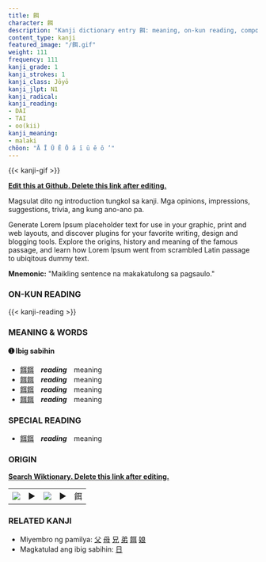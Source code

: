 ```yaml
---
title: 餌
character: 餌
description: "Kanji dictionary entry 餌: meaning, on-kun reading, compounds, origin, related kanji"
content_type: kanji
featured_image: "/餌.gif"
weight: 111
frequency: 111
kanji_grade: 1
kanji_strokes: 1
kanji_class: Jōyō
kanji_jlpt: N1
kanji_radical: 
kanji_reading: 
- DAI
- TAI
- oo(kii)
kanji_meaning:
- malaki
chōon: "Ā Ī Ū Ē Ō ā ī ū ē ō ’"
---
```

[//]: # (Don't edit the line below. Kanji animated GIF code is automatically generated.)
{{< kanji-gif >}}

[//]: # (Edit below this line.)

**[Edit this at Github. Delete this link after editing.](https://github.com/tim0g/tim/tree/main/content/kanji/餌/index.md)**

Magsulat dito ng introduction tungkol sa kanji. Mga opinions, impressions, suggestions, trivia, ang kung ano-ano pa.

Generate Lorem Ipsum placeholder text for use in your graphic, print and web layouts, and discover plugins for your favorite writing, design and blogging tools. Explore the origins, history and meaning of the famous passage, and learn how Lorem Ipsum went from scrambled Latin passage to ubiqitous dummy text.
 
**Mnemonic:** "Maikling sentence na makakatulong sa pagsaulo."

### ON-KUN READING

[//]: # (Don't edit the line below. ON-KUN READING code is automatically generated.)
{{< kanji-reading >}}

### MEANING & WORDS

#### ➊ **Ibig sabihin**
  - [餌](../餌)[餌](../餌)　***reading***　meaning
  - [餌](../餌)[餌](../餌)　***reading***　meaning
  - [餌](../餌)[餌](../餌)　***reading***　meaning
  - [餌](../餌)[餌](../餌)　***reading***　meaning

### SPECIAL READING
  - [餌](../餌)[餌](../餌)　***reading***　meaning

### ORIGIN

**[Search Wiktionary. Delete this link after editing.](https://wiktionary.org/wiki/餌)**
<table class="kanji-table"><tr><td>
<img src="60px-餌-bronze.svg.png">
</td><td>▶</td><td>
<img src="60px-餌-oracle.svg.png">
</td><td>▶</td>
<td class="kanji-origin">餌</td>
</tr></table>

### RELATED KANJI
- Miyembro ng pamilya: [父](../父) [母](../母) [兄](../兄) [弟](../弟) [餌](../餌) [娘](../娘)
- Magkatulad ang ibig sabihin: [日](../日)

